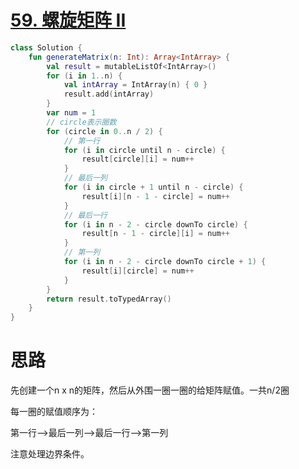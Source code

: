 # [59. 螺旋矩阵 II](https://leetcode-cn.com/problems/spiral-matrix-ii/)

```kotlin
class Solution {
    fun generateMatrix(n: Int): Array<IntArray> {
        val result = mutableListOf<IntArray>()
        for (i in 1..n) {
            val intArray = IntArray(n) { 0 }
            result.add(intArray)
        }
        var num = 1
        // circle表示圈数
        for (circle in 0..n / 2) {
            // 第一行
            for (i in circle until n - circle) {
                result[circle][i] = num++
            }
            // 最后一列
            for (i in circle + 1 until n - circle) {
                result[i][n - 1 - circle] = num++
            }
            // 最后一行
            for (i in n - 2 - circle downTo circle) {
                result[n - 1 - circle][i] = num++
            }
            // 第一列
            for (i in n - 2 - circle downTo circle + 1) {
                result[i][circle] = num++
            }
        }
        return result.toTypedArray()
    }
}
```

# 思路

先创建一个n x n的矩阵，然后从外围一圈一圈的给矩阵赋值。一共n/2圈

每一圈的赋值顺序为：

第一行-->最后一列-->最后一行-->第一列

注意处理边界条件。